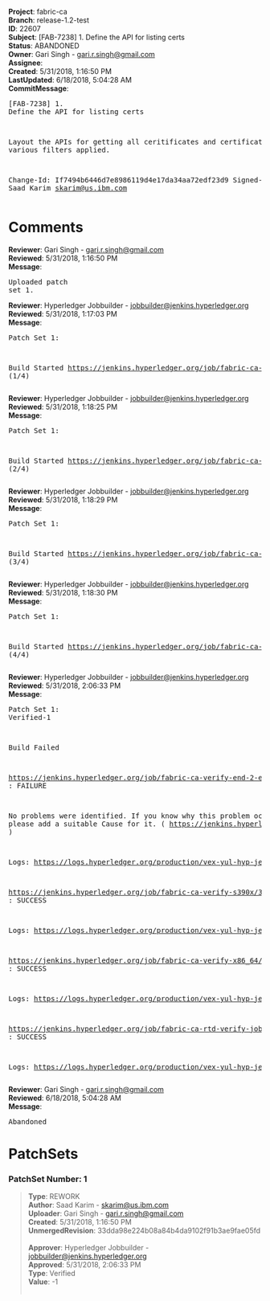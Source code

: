 <strong>Project</strong>: fabric-ca<br><strong>Branch</strong>: release-1.2-test<br><strong>ID</strong>: 22607<br><strong>Subject</strong>: [FAB-7238] 1. Define the API for listing certs<br><strong>Status</strong>: ABANDONED<br><strong>Owner</strong>: Gari Singh - gari.r.singh@gmail.com<br><strong>Assignee</strong>:<br><strong>Created</strong>: 5/31/2018, 1:16:50 PM<br><strong>LastUpdated</strong>: 6/18/2018, 5:04:28 AM<br><strong>CommitMessage</strong>:<br><pre>[FAB-7238] 1. Define the API for listing certs

Layout the APIs for getting all ceritificates and
certificates with various filters applied.

Change-Id: If7494b6446d7e8986119d4e17da34aa72edf23d9
Signed-off-by: Saad Karim <skarim@us.ibm.com>
</pre><h1>Comments</h1><strong>Reviewer</strong>: Gari Singh - gari.r.singh@gmail.com<br><strong>Reviewed</strong>: 5/31/2018, 1:16:50 PM<br><strong>Message</strong>: <pre>Uploaded patch set 1.</pre><strong>Reviewer</strong>: Hyperledger Jobbuilder - jobbuilder@jenkins.hyperledger.org<br><strong>Reviewed</strong>: 5/31/2018, 1:17:03 PM<br><strong>Message</strong>: <pre>Patch Set 1:

Build Started https://jenkins.hyperledger.org/job/fabric-ca-verify-s390x/3200/ (1/4)</pre><strong>Reviewer</strong>: Hyperledger Jobbuilder - jobbuilder@jenkins.hyperledger.org<br><strong>Reviewed</strong>: 5/31/2018, 1:18:25 PM<br><strong>Message</strong>: <pre>Patch Set 1:

Build Started https://jenkins.hyperledger.org/job/fabric-ca-verify-x86_64/3117/ (2/4)</pre><strong>Reviewer</strong>: Hyperledger Jobbuilder - jobbuilder@jenkins.hyperledger.org<br><strong>Reviewed</strong>: 5/31/2018, 1:18:29 PM<br><strong>Message</strong>: <pre>Patch Set 1:

Build Started https://jenkins.hyperledger.org/job/fabric-ca-rtd-verify-job/102/ (3/4)</pre><strong>Reviewer</strong>: Hyperledger Jobbuilder - jobbuilder@jenkins.hyperledger.org<br><strong>Reviewed</strong>: 5/31/2018, 1:18:30 PM<br><strong>Message</strong>: <pre>Patch Set 1:

Build Started https://jenkins.hyperledger.org/job/fabric-ca-verify-end-2-end-x86_64/484/ (4/4)</pre><strong>Reviewer</strong>: Hyperledger Jobbuilder - jobbuilder@jenkins.hyperledger.org<br><strong>Reviewed</strong>: 5/31/2018, 2:06:33 PM<br><strong>Message</strong>: <pre>Patch Set 1: Verified-1

Build Failed 

https://jenkins.hyperledger.org/job/fabric-ca-verify-end-2-end-x86_64/484/ : FAILURE

No problems were identified. If you know why this problem occurred, please add a suitable Cause for it. ( https://jenkins.hyperledger.org/job/fabric-ca-verify-end-2-end-x86_64/484/ )

Logs: https://logs.hyperledger.org/production/vex-yul-hyp-jenkins-3/fabric-ca-verify-end-2-end-x86_64/484

https://jenkins.hyperledger.org/job/fabric-ca-verify-s390x/3200/ : SUCCESS

Logs: https://logs.hyperledger.org/production/vex-yul-hyp-jenkins-3/fabric-ca-verify-s390x/3200

https://jenkins.hyperledger.org/job/fabric-ca-verify-x86_64/3117/ : SUCCESS

Logs: https://logs.hyperledger.org/production/vex-yul-hyp-jenkins-3/fabric-ca-verify-x86_64/3117

https://jenkins.hyperledger.org/job/fabric-ca-rtd-verify-job/102/ : SUCCESS

Logs: https://logs.hyperledger.org/production/vex-yul-hyp-jenkins-3/fabric-ca-rtd-verify-job/102</pre><strong>Reviewer</strong>: Gari Singh - gari.r.singh@gmail.com<br><strong>Reviewed</strong>: 6/18/2018, 5:04:28 AM<br><strong>Message</strong>: <pre>Abandoned</pre><h1>PatchSets</h1><h3>PatchSet Number: 1</h3><blockquote><strong>Type</strong>: REWORK<br><strong>Author</strong>: Saad Karim - skarim@us.ibm.com<br><strong>Uploader</strong>: Gari Singh - gari.r.singh@gmail.com<br><strong>Created</strong>: 5/31/2018, 1:16:50 PM<br><strong>UnmergedRevision</strong>: 33dda98e224b08a84b4da9102f91b3ae9fae05fd<br><br><strong>Approver</strong>: Hyperledger Jobbuilder - jobbuilder@jenkins.hyperledger.org<br><strong>Approved</strong>: 5/31/2018, 2:06:33 PM<br><strong>Type</strong>: Verified<br><strong>Value</strong>: -1<br><br></blockquote>